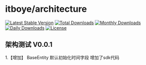 # itboye/architecture

[![Latest Stable Version](https://poser.pugx.org/itboye/architecture/v/stable)](https://packagist.org/packages/itboye/architecture)
[![Total Downloads](https://poser.pugx.org/itboye/architecture/downloads)](https://packagist.org/packages/itboye/architecture)
[![Monthly Downloads](https://poser.pugx.org/itboye/architecture/d/monthly)](https://packagist.org/packages/itboye/architecture)
[![Daily Downloads](https://poser.pugx.org/itboye/architecture/d/daily)](https://packagist.org/packages/itboye/architecture)
[![License](https://poser.pugx.org/itboye/architecture/license)](https://packagist.org/packages/itboye/architecture)

## 架构测试 V0.0.1

1.【增加】 BaseEntity 默认初始化时间字段
增加了sdk代码
